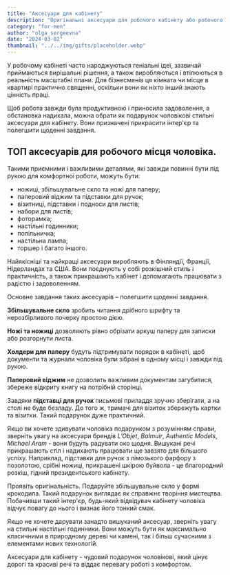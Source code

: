 ```yaml
---
title: "Аксесуари для кабінету"
description: "Оригінальні аксесуари для робочого кабінету або робочого місця"
category: "for-men"
author: "olga_sergeevna"
date: "2024-03-02"
thumbnail: "../../img/gifts/placeholder.webp"
---
```


У робочому кабінеті часто народжуються геніальні ідеї, зазвичай приймаються вирішальні рішення, а також виробляються і втілюються в реальність масштабні плани. Для бізнесменів ця кімната чи місце в квартирі практично священні, оскільки вони як ніхто інший знають цінність праці.

Щоб робота завжди була продуктивною і приносила задоволення, а обстановка надихала, можна обрати як подарунок чоловікові стильні аксесуари для кабінету. Вони призначені прикрасити інтер'єр та полегшити щоденні завдання.

## ТОП аксесуарів для робочого місця чоловіка.

Такими приємними і важливими деталями, які завжди повинні бути під рукою для комфортної роботи, можуть бути:

- ножиці, збільшувальне скло та ножі для паперу;
- паперовий віджим та підставки для ручок;
- візитниці, підставки і подноси для листів;
- набори для листів;
- фоторамка;
- настільні годинники;
- попільничка;
- настільна лампа;
- торшер і багато іншого.

Найякісніші та найкращі аксесуари виробляють в Фінляндії, Франції, Нідерландах та США. Вони поєднують у собі розкішний стиль і практичність, а також прикрашають кабінет і допомагають працювати з радістю і задоволенням.

Основне завдання таких аксесуарів – полегшити щоденні завдання.

**Збільшувальне скло** зробить читання дрібного шрифту та нерозбірливого почерку простою дією.

**Ножі та ножиці** дозволяють рівно обрізати аркуш паперу для записки або розгорнути листа.

**Холдери для паперу** будуть підтримувати порядок в кабінеті, щоб документи та журнали чоловіка були зібрані в одному місці і завжди під рукою.

**Паперовий віджим** не дозволить важливим документам загубитися, збереже відкриту книгу на потрібній сторінці.

Завдяки **підставці для ручок** письмові приладдя зручно зберігати, а на столі не буде безладу. До того ж, тримачі для візиток збережуть картки та візитки. Такий подарунок дуже практичний.

Якщо ви хочете здивувати чоловіка подарунком з розумінням справи, зверніть увагу на аксесуари брендів *L’Objet*, *Balmuir*, *Authentic Models*, *Michael Aram* - вони будуть радувати око щодня. Вишукані речі прикрашають стіл і надихають працювати ще завзято для більшого успіху. Наприклад, підставки для ручок з лімозького фарфору з позолотою, срібні ножиці, прикрашені шкірою буйвола - це благородний розкіш, гідний президентського кабінету.

Проявіть оригінальність. Подаруйте збільшувальне скло у формі крокодила. Такий подарунок виглядає як справжнє творіння мистецтва. Побачивши такий інтер'єр, будь-який відвідувач кабінету чоловіка відчує повагу до нього і визнає його тонкий смак.

Якщо не хочете дарувати занадто вишуканий аксесуар, зверніть увагу на стильні настільні годинники. Вони можуть бути як максимально класичними в природному дереві чи камені, так і більш сучасними з елементами нових технологій.

Аксесуари для кабінету - чудовий подарунок чоловікові, який цінує дорогі та красиві речі та віддає перевагу роботі з комфортом.


